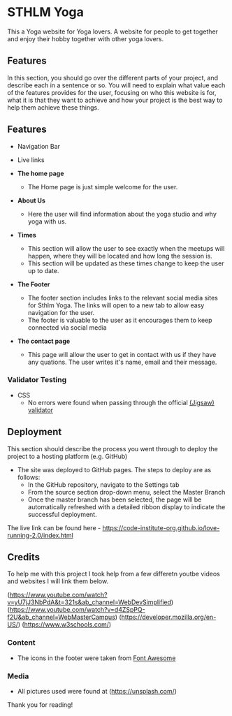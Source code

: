 # STHLM Yoga

This a Yoga website for Yoga lovers. A website for people to get together and enjoy their hobby together with other yoga lovers.

## Features

In this section, you should go over the different parts of your project, and describe each in a sentence or so. You will need to explain what value each of the features provides for the user, focusing on who this website is for, what it is that they want to achieve and how your project is the best way to help them achieve these things.

## Features

- Navigation Bar
- Live links

- __The home page__

  - The Home page is just simple welcome for the user.

- __About Us__

  - Here the user will find information about the yoga studio and why yoga with us.

- __Times__

  - This section will allow the user to see exactly when the meetups will happen, where they will be located and how long the session is.
  - This section will be updated as these times change to keep the user up to date.

- __The Footer__

  - The footer section includes links to the relevant social media sites for Sthlm Yoga. The links will open to a new tab to allow easy navigation for the user.
  - The footer is valuable to the user as it encourages them to keep connected via social media

- __The contact page__

  - This page will allow the user to get in contact with us if they have any quations. The user writes it's name, email and their message.

### Validator Testing

- CSS
  - No errors were found when passing through the official [(Jigsaw) validator](https://jigsaw.w3.org/css-validator/validator?uri=https%3A%2F%2Fbustertmc-sthlmyoga-b166xrhb3j.us2.codeanyapp.com%2F%23%2Fworkspaces%2FSthlmYoga&profile=css3svg&usermedium=all&warning=1&vextwarning=&lang=sv)



## Deployment

This section should describe the process you went through to deploy the project to a hosting platform (e.g. GitHub)

- The site was deployed to GitHub pages. The steps to deploy are as follows:
  - In the GitHub repository, navigate to the Settings tab
  - From the source section drop-down menu, select the Master Branch
  - Once the master branch has been selected, the page will be automatically refreshed with a detailed ribbon display to indicate the successful deployment.

The live link can be found here - <https://code-institute-org.github.io/love-running-2.0/index.html>

## Credits

To help me with this project I took help from a few differetn youtbe videos and websites I will link them below.

(https://www.youtube.com/watch?v=yU7jJ3NbPdA&t=321s&ab_channel=WebDevSimplified)
(https://www.youtube.com/watch?v=d4ZSpPQ-f2U&ab_channel=WebMasterCampus)
(<https://developer.mozilla.org/en-US/>)
(<https://www.w3schools.com/>)

### Content

- The icons in the footer were taken from [Font Awesome](https://fontawesome.com/)

### Media

- All pictures used were found at (<https://unsplash.com/>)

Thank you for reading!
